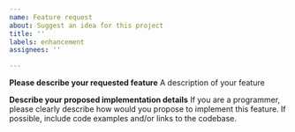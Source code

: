 ```yaml
---
name: Feature request
about: Suggest an idea for this project
title: ''
labels: enhancement
assignees: ''

---
```


**Please describe your requested feature**
A description of your feature

**Describe your proposed implementation details**
If you are a programmer, please clearly describe how would you propose to implement this feature.
If possible, include code examples and/or links to the codebase.